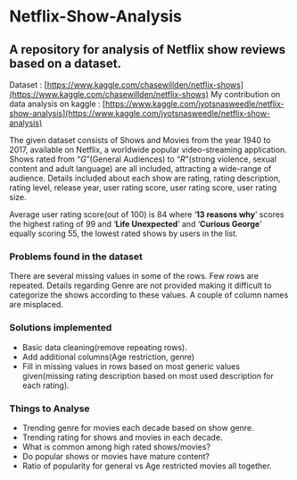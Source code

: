 # Netflix-Show-Analysis
A repository for analysis of Netflix show reviews based on a dataset. 
--- 

Dataset : [https://www.kaggle.com/chasewillden/netflix-shows](https://www.kaggle.com/chasewillden/netflix-shows)
My contribution on data analysis on kaggle : [https://www.kaggle.com/jyotsnasweedle/netflix-show-analysis](https://www.kaggle.com/jyotsnasweedle/netflix-show-analysis)


The given dataset consists of Shows and Movies from the year 1940 to 2017, available on
Netflix, a worldwide popular video-streaming application. Shows rated from “_G_”(General
Audiences) to “_R_”(strong violence, sexual content and adult language) are all included, attracting
a wide-range of audience. Details included about each show are rating, rating description, rating
level, release year, user rating score, user rating score, user rating size.

Average user rating score(out of 100) is 84 where ‘**13 reasons why**’ scores the highest rating of
99 and ‘**Life Unexpected**’ and ‘**Curious George**’ equally scoring 55, the lowest rated shows by
users in the list.

### Problems found in the dataset
There are several missing values in some of the rows. Few rows are repeated. Details regarding Genre are not
provided making it difficult to categorize the shows according to these values. A couple of
column names are misplaced.

### Solutions implemented
* Basic data cleaning(remove repeating rows).
* Add additional columns(Age restriction, genre)
* Fill in missing values in rows based on most generic values given(missing rating
  description based on most used description for each rating).

### Things to Analyse
* Trending genre for movies each decade based on show genre.
* Trending rating for shows and movies in each decade.
* What is common among high rated shows/movies?
* Do popular shows or movies have mature content?
* Ratio of popularity for general vs Age restricted movies all together. 
